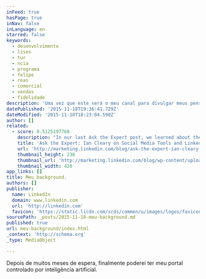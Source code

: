 ```yaml
---
inFeed: true
hasPage: true
inNav: false
inLanguage: en
starred: false
keywords:
  - desenvolvimento
  - lises
  - tur
  - ncia
  - programa
  - felipe
  - reas
  - comercial
  - vendas
  - fidelidade
description: 'Uma vez que este será o meu canal para divulgar meus pensamentos e estudos, nada melhor que começar com o meu cv no linkedin.'
datePublished: '2015-11-18T19:36:41.729Z'
dateModified: '2015-11-10T18:23:04.590Z'
author: []
related:
  - score: 0.5125197768
    description: "In our last Ask the Expert post, we learned about the four pillars of B2B Marketing with Ruth P. Stevens. For our latest edition, we're talking social media marketing and LinkedIn with Ian Cleary. Ian is the CEO of digital marketing training company RazorCoast and founder of the award-winning RazorSocial marketing tech blog."
    title: 'Ask the Expert: Ian Cleary on Social Media Tools and LinkedIn Success'
    url: 'http://marketing.linkedin.com/blog/ask-the-expert-ian-cleary-on-social-media-tools-and-linkedin-success/'
    thumbnail_height: 238
    thumbnail_url: 'http://marketing.linkedin.com/blog/wp-content/uploads/2015/07/ian-cleary-feature.jpg'
    thumbnail_width: 428
app_links: []
title: Meu background.
authors: []
publisher:
  name: LinkedIn
  domain: www.linkedin.com
  url: 'http://linkedin.com'
  favicon: 'https://static.licdn.com/scds/common/u/images/logos/favicons/v1/favicon.ico'
sourcePath: _posts/2015-11-18-meu-background.md
published: true
url: meu-background/index.html
_context: 'http://schema.org'
_type: MediaObject

---
```

Depois de muitos meses de espera, finalmente poderei ter meu portal controlado por inteligência artificial.